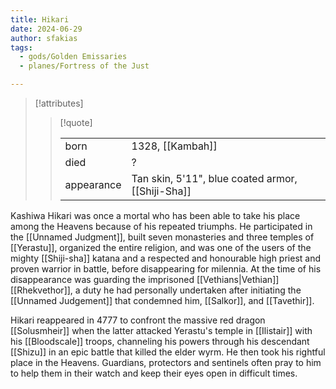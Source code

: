 ```yaml
---
title: Hikari
date: 2024-06-29
author: sfakias
tags:
  - gods/Golden Emissaries
  - planes/Fortress of the Just

---
```

> [!attributes]
> 
> > [!quote]
> >
> > | | |
> > | --- | --- |
> > | born | 1328, [[Kambah]] |
> > | died | ? |
> > | appearance | Tan skin, 5'11", blue coated armor, [[Shiji-Sha]] |

Kashiwa Hikari was once a mortal who has been able to take his place among the Heavens because of his repeated triumphs. He participated in the [[Unnamed Judgment]], built seven monasteries and three temples of [[Yerastu]], organized the entire religion, and was one of the users of the mighty [[Shiji-sha]] katana and a respected and honourable high priest and proven warrior in battle, before disappearing for milennia.
At the time of his disappearance was guarding the imprisoned [[Vethians|Vethian]] [[Rhekvethor]], a duty he had personally undertaken after initiating the [[Unnamed Judgement]] that condemned him, [[Salkor]], and [[Tavethir]].

Hikari reappeared in 4777 to confront the massive red dragon [[Solusmheir]] when the latter attacked Yerastu's temple in [[Ilistair]] with his [[Bloodscale]] troops, channeling his powers through his descendant [[Shizu]] in an epic battle that killed the elder wyrm.
He then took his rightful place in the Heavens. Guardians, protectors and sentinels often pray to him to help them in their watch and keep their eyes open in difficult times.